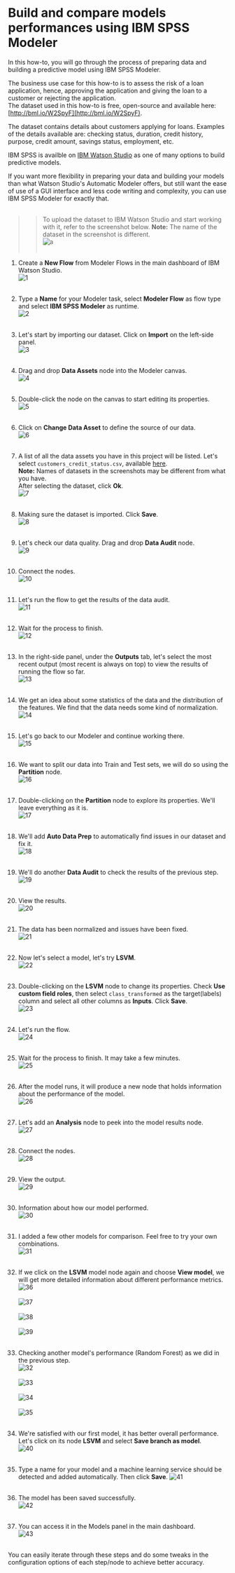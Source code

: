 # Build and compare models performances using IBM SPSS Modeler

In this how-to, you will go through the process of preparing data and building a predictive model using IBM SPSS Modeler.

The business use case for this how-to is to assess the risk of a loan application, hence, approving the application and giving the loan to a customer or rejecting the application.  
The dataset used in this how-to is free, open-source and available here: [http://bml.io/W2SpyF](http://bml.io/W2SpyF).  

The dataset contains details about customers applying for loans. Examples of the details available are: checking status, duration, credit history, purpose, credit amount, savings status, employment, etc.

IBM SPSS is availble on [IBM Watson Studio](https://dataplatform.ibm.com/home?context=analytics) as one of many options to build predictive models.

If you want more flexibility in preparing your data and building your models than what Watson Studio's Automatic Modeler offers, but still want the ease of use of a GUI interface and less code writing and complexity, you can use IBM SPSS Modeler for exactly that.
<br></br>

>> To upload the dataset to IBM Watson Studio and start working with it, refer to the screenshot below. **Note:** The name of the dataset in the screenshot is different.   
![a](https://github.com/HebaNAS/IBM-Watson-Studio-Enablement/blob/master/02-CreditCardApprovalModel/imgs/2.jpg?raw=true)
<br></br>

1. Create a **New Flow** from Modeler Flows in the main dashboard of IBM Watson Studio.  
![1](https://github.com/HebaNAS/IBM-Watson-Studio-Enablement/blob/master/05-LoanApprovalSPSSModeler/imgs/1.jpg?raw=true)
<br></br>

2. Type a **Name** for your Modeler task, select **Modeler Flow** as flow type and select **IBM SPSS Modeler** as runtime.  
![2](https://github.com/HebaNAS/IBM-Watson-Studio-Enablement/blob/master/05-LoanApprovalSPSSModeler/imgs/2.jpg?raw=true)
<br></br>

3. Let's start by importing our dataset. Click on **Import** on the left-side panel.  
![3](https://github.com/HebaNAS/IBM-Watson-Studio-Enablement/blob/master/05-LoanApprovalSPSSModeler/imgs/3.jpg?raw=true)
<br></br>

4. Drag and drop **Data Assets** node into the Modeler canvas.  
![4](https://github.com/HebaNAS/IBM-Watson-Studio-Enablement/blob/master/05-LoanApprovalSPSSModeler/imgs/4.jpg?raw=true)
<br></br>

5. Double-click the node on the canvas to start editing its properties.  
![5](https://github.com/HebaNAS/IBM-Watson-Studio-Enablement/blob/master/05-LoanApprovalSPSSModeler/imgs/5.jpg?raw=true)
<br></br>

6. Click on **Change Data Asset** to define the source of our data.  
![6](https://github.com/HebaNAS/IBM-Watson-Studio-Enablement/blob/master/05-LoanApprovalSPSSModeler/imgs/6.jpg?raw=true)
<br></br>

7. A list of all the data assets you have in this project will be listed. Let's select `customers_credit_status.csv`, available [here](https://github.com/HebaNAS/IBM-Watson-Studio-Enablement/blob/master/03-LoanApprovalModel/customers_credit_status.csv).  
**Note:** Names of datasets in the screenshots may be different from what you have.  
After selecting the dataset, click **Ok**.  
![7](https://github.com/HebaNAS/IBM-Watson-Studio-Enablement/blob/master/05-LoanApprovalSPSSModeler/imgs/7.jpg?raw=true)
<br></br>

8. Making sure the dataset is imported. Click **Save**.  
![8](https://github.com/HebaNAS/IBM-Watson-Studio-Enablement/blob/master/05-LoanApprovalSPSSModeler/imgs/8.jpg?raw=true)
<br></br>

9. Let's check our data quality. Drag and drop **Data Audit** node.  
![9](https://github.com/HebaNAS/IBM-Watson-Studio-Enablement/blob/master/05-LoanApprovalSPSSModeler/imgs/9.jpg?raw=true)
<br></br>

10. Connect the nodes.  
![10](https://github.com/HebaNAS/IBM-Watson-Studio-Enablement/blob/master/05-LoanApprovalSPSSModeler/imgs/10.jpg?raw=true)
<br></br>

11. Let's run the flow to get the results of the data audit.  
![11](https://github.com/HebaNAS/IBM-Watson-Studio-Enablement/blob/master/05-LoanApprovalSPSSModeler/imgs/11.jpg?raw=true)
<br></br>

12. Wait for the process to finish.  
![12](https://github.com/HebaNAS/IBM-Watson-Studio-Enablement/blob/master/05-LoanApprovalSPSSModeler/imgs/12.jpg?raw=true)
<br></br>

13. In the right-side panel, under the **Outputs** tab, let's select the most recent output (most recent is always on top) to view the results of running the flow so far.  
![13](https://github.com/HebaNAS/IBM-Watson-Studio-Enablement/blob/master/05-LoanApprovalSPSSModeler/imgs/13.jpg?raw=true)
<br></br>

14. We get an idea about some statistics of the data and the distribution of the features. We find that the data needs some kind of normalization.  
![14](https://github.com/HebaNAS/IBM-Watson-Studio-Enablement/blob/master/05-LoanApprovalSPSSModeler/imgs/14.jpg?raw=true)
<br></br>

15. Let's go back to our Modeler and continue working there.  
![15](https://github.com/HebaNAS/IBM-Watson-Studio-Enablement/blob/master/05-LoanApprovalSPSSModeler/imgs/15.jpg?raw=true)
<br></br>

16. We want to split our data into Train and Test sets, we will do so using the **Partition** node.  
![16](https://github.com/HebaNAS/IBM-Watson-Studio-Enablement/blob/master/05-LoanApprovalSPSSModeler/imgs/16.jpg?raw=true)
<br></br>

17. Double-clicking on the **Partition** node to explore its properties. We'll leave everything as it is.  
![17](https://github.com/HebaNAS/IBM-Watson-Studio-Enablement/blob/master/05-LoanApprovalSPSSModeler/imgs/17.jpg?raw=true)
<br></br>

18. We'll add **Auto Data Prep** to automatically find issues in our dataset and fix it.  
![18](https://github.com/HebaNAS/IBM-Watson-Studio-Enablement/blob/master/05-LoanApprovalSPSSModeler/imgs/18.jpg?raw=true)
<br></br>

19. We'll do another **Data Audit** to check the results of the previous step.  
![19](https://github.com/HebaNAS/IBM-Watson-Studio-Enablement/blob/master/05-LoanApprovalSPSSModeler/imgs/19.jpg?raw=true)
<br></br>

20. View the results.  
![20](https://github.com/HebaNAS/IBM-Watson-Studio-Enablement/blob/master/05-LoanApprovalSPSSModeler/imgs/20.jpg?raw=true)
<br></br>

21. The data has been normalized and issues have been fixed.  
![21](https://github.com/HebaNAS/IBM-Watson-Studio-Enablement/blob/master/05-LoanApprovalSPSSModeler/imgs/21.jpg?raw=true)
<br></br>

22. Now let's select a model, let's try **LSVM**.  
![22](https://github.com/HebaNAS/IBM-Watson-Studio-Enablement/blob/master/05-LoanApprovalSPSSModeler/imgs/22.jpg?raw=true)
<br></br>

23. Double-clicking on the **LSVM** node to change its properties. Check **Use custom field roles**, then select `class_transformed` as the target(labels) column and select all other columns as **Inputs**. Click **Save**.  
![23](https://github.com/HebaNAS/IBM-Watson-Studio-Enablement/blob/master/05-LoanApprovalSPSSModeler/imgs/23.jpg?raw=true)
<br></br>

24. Let's run the flow.  
![24](https://github.com/HebaNAS/IBM-Watson-Studio-Enablement/blob/master/05-LoanApprovalSPSSModeler/imgs/24.jpg?raw=true)
<br></br>

25. Wait for the process to finish. It may take a few minutes.  
![25](https://github.com/HebaNAS/IBM-Watson-Studio-Enablement/blob/master/05-LoanApprovalSPSSModeler/imgs/25.jpg?raw=true)
<br></br>

26. After the model runs, it will produce a new node that holds information about the performance of the model.  
![26](https://github.com/HebaNAS/IBM-Watson-Studio-Enablement/blob/master/05-LoanApprovalSPSSModeler/imgs/26.jpg?raw=true)
<br></br>

27. Let's add an **Analysis** node to peek into the model results node.  
![27](https://github.com/HebaNAS/IBM-Watson-Studio-Enablement/blob/master/05-LoanApprovalSPSSModeler/imgs/27.jpg?raw=true)
<br></br>

28. Connect the nodes.  
![28](https://github.com/HebaNAS/IBM-Watson-Studio-Enablement/blob/master/05-LoanApprovalSPSSModeler/imgs/28.jpg?raw=true)
<br></br>

29. View the output.  
![29](https://github.com/HebaNAS/IBM-Watson-Studio-Enablement/blob/master/05-LoanApprovalSPSSModeler/imgs/29.jpg?raw=true)
<br></br>

30. Information about how our model performed.  
![30](https://github.com/HebaNAS/IBM-Watson-Studio-Enablement/blob/master/05-LoanApprovalSPSSModeler/imgs/30.jpg?raw=true)
<br></br>

31. I added a few other models for comparison. Feel free to try your own combinations.  
![31](https://github.com/HebaNAS/IBM-Watson-Studio-Enablement/blob/master/05-LoanApprovalSPSSModeler/imgs/31.jpg?raw=true)
<br></br>

32. If we click on the **LSVM** model node again and choose **View model**, we will get more detailed information about different performance metrics.  
![36](https://github.com/HebaNAS/IBM-Watson-Studio-Enablement/blob/master/05-LoanApprovalSPSSModeler/imgs/36.jpg?raw=true)
<br></br>
![37](https://github.com/HebaNAS/IBM-Watson-Studio-Enablement/blob/master/05-LoanApprovalSPSSModeler/imgs/37.jpg?raw=true)
<br></br>
![38](https://github.com/HebaNAS/IBM-Watson-Studio-Enablement/blob/master/05-LoanApprovalSPSSModeler/imgs/38.jpg?raw=true)
<br></br>
![39](https://github.com/HebaNAS/IBM-Watson-Studio-Enablement/blob/master/05-LoanApprovalSPSSModeler/imgs/39.jpg?raw=true)
<br></br>

33. Checking another model's performance (Random Forest) as we did in the previous step.  
![32](https://github.com/HebaNAS/IBM-Watson-Studio-Enablement/blob/master/05-LoanApprovalSPSSModeler/imgs/32.jpg?raw=true)
<br></br>
![33](https://github.com/HebaNAS/IBM-Watson-Studio-Enablement/blob/master/05-LoanApprovalSPSSModeler/imgs/33.jpg?raw=true)
<br></br>
![34](https://github.com/HebaNAS/IBM-Watson-Studio-Enablement/blob/master/05-LoanApprovalSPSSModeler/imgs/34.jpg?raw=true)
<br></br>
![35](https://github.com/HebaNAS/IBM-Watson-Studio-Enablement/blob/master/05-LoanApprovalSPSSModeler/imgs/35.jpg?raw=true)
<br></br>

34. We're satisfied with our first model, it has better overall performance. Let's click on its node **LSVM** and select **Save branch as model**.  
![40](https://github.com/HebaNAS/IBM-Watson-Studio-Enablement/blob/master/05-LoanApprovalSPSSModeler/imgs/40.jpg?raw=true)
<br></br>

35. Type a name for your model and a machine learning service should be detected and added automatically. Then click **Save**.  ![41](https://github.com/HebaNAS/IBM-Watson-Studio-Enablement/blob/master/05-LoanApprovalSPSSModeler/imgs/41.jpg?raw=true)
<br></br>

36. The model has been saved successfully.  
![42](https://github.com/HebaNAS/IBM-Watson-Studio-Enablement/blob/master/05-LoanApprovalSPSSModeler/imgs/42.jpg?raw=true)
<br></br>

37. You can access it in the Models panel in the main dashboard.  
![43](https://github.com/HebaNAS/IBM-Watson-Studio-Enablement/blob/master/05-LoanApprovalSPSSModeler/imgs/43.jpg?raw=true)
<br></br>


You can easily iterate through these steps and do some tweaks in the configuration options of each step/node to achieve better accuracy.
